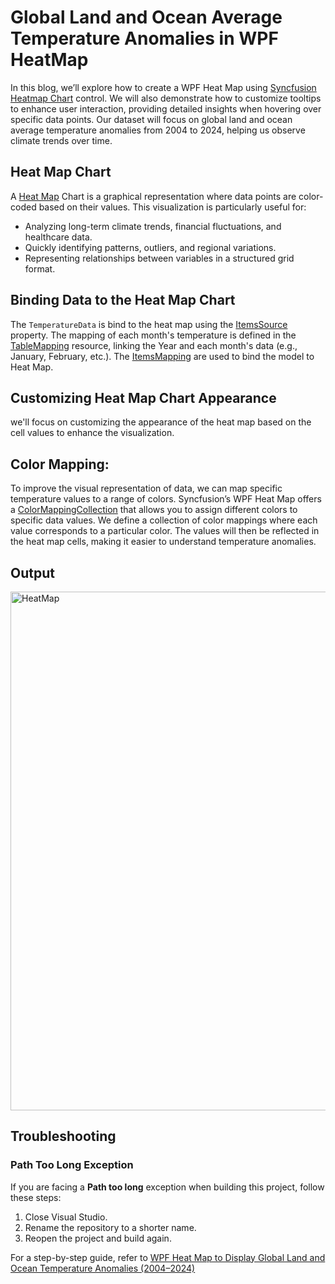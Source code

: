 # Global Land and Ocean Average Temperature Anomalies in WPF HeatMap
In this blog, we’ll explore how to create a WPF Heat Map using [Syncfusion Heatmap Chart](https://www.syncfusion.com/wpf-controls/heatmap) control. We will also demonstrate how to customize tooltips to enhance user interaction, providing detailed insights when hovering over specific data points. Our dataset will focus on global land and ocean average temperature anomalies from 2004 to 2024, helping us observe climate trends over time.

## Heat Map Chart
A [Heat Map](https://help.syncfusion.com/wpf/heatmap/getting-started) Chart is a graphical representation where data points are color-coded based on their values. This visualization is particularly useful for:
- Analyzing long-term climate trends, financial fluctuations, and healthcare data.
- Quickly identifying patterns, outliers, and regional variations.
- Representing relationships between variables in a structured grid format.
 
## Binding Data to the Heat Map Chart
The `TemperatureData` is bind to the heat map using the [ItemsSource](https://help.syncfusion.com/cr/wpf/Syncfusion.UI.Xaml.HeatMap.SfHeatMap.html#Syncfusion_UI_Xaml_HeatMap_SfHeatMap_ItemsSource) property. The mapping of each month's temperature is defined in the [TableMapping](https://help.syncfusion.com/cr/wpf/Syncfusion.UI.Xaml.HeatMap.TableMapping.html) resource, linking the Year and each month's data (e.g., January, February, etc.). The [ItemsMapping](https://help.syncfusion.com/cr/wpf/Syncfusion.UI.Xaml.HeatMap.SfHeatMap.html#Syncfusion_UI_Xaml_HeatMap_SfHeatMap_ItemsMapping) are used to bind the model to Heat Map.

## Customizing Heat Map Chart Appearance
we'll focus on customizing the appearance of the heat map based on the cell values to enhance the visualization.
## Color Mapping:
To improve the visual representation of data, we can map specific temperature values to a range of colors. Syncfusion’s WPF Heat Map offers a [ColorMappingCollection](https://help.syncfusion.com/cr/wpf/Syncfusion.UI.Xaml.HeatMap.ColorMappingCollection.html) that allows you to assign different colors to specific data values. We define a collection of color mappings where each value corresponds to a particular color. The values will then be reflected in the heat map cells, making it easier to understand temperature anomalies.


## Output
<img width="830" alt="HeatMap" src="https://github.com/user-attachments/assets/c00a7c2a-3d77-4b87-a595-a0a384ccce1b" />

## Troubleshooting
### Path Too Long Exception
If you are facing a **Path too long** exception when building this project, follow these steps:
1. Close Visual Studio.
2. Rename the repository to a shorter name.
3. Reopen the project and build again.

For a step-by-step guide, refer to [WPF Heat Map to Display Global Land and Ocean Temperature Anomalies (2004–2024)](https://www.syncfusion.com/blogs/post/wpf-heatmap-visualize-temp-anomalies)
